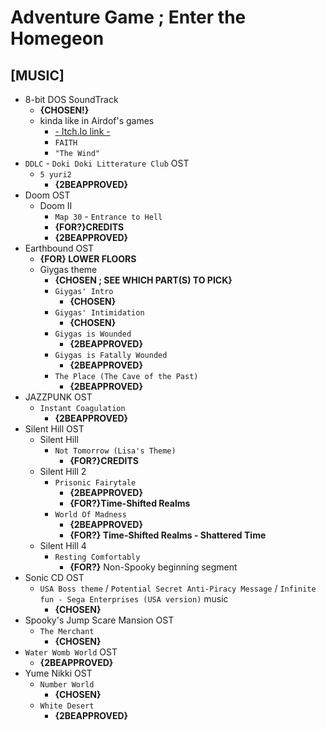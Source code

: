 # Adventure Game ; Enter the Homegeon

## [MUSIC]

- 8-bit DOS SoundTrack
  - **{CHOSEN!}**
  - kinda like in Airdof's games
      - [- Itch.Io link -](https://airdorf.itch.io/)
      - `FAITH`
      - `"The Wind"`
- `DDLC` - `Doki Doki Litterature Club` OST
  - `5 yuri2`
      - **{2BEAPPROVED}**
- Doom OST
  - Doom II
      - `Map 30` - `Entrance to Hell`
      - **{FOR?}CREDITS**
      - **{2BEAPPROVED}**
- Earthbound OST
  - **{FOR} LOWER FLOORS**
  - Giygas theme
    - **{CHOSEN ; SEE WHICH PART(S) TO PICK}**
    - `Giygas' Intro`
        - **{CHOSEN}**
    - `Giygas' Intimidation`
        - **{CHOSEN}**
    - `Giygas is Wounded`
        - **{2BEAPPROVED}**
    - `Giygas is Fatally Wounded`
        - **{2BEAPPROVED}**
    - `The Place (The Cave of the Past)`
        - **{2BEAPPROVED}**
- JAZZPUNK OST
  - `Instant Coagulation`
      - **{2BEAPPROVED}**
- Silent Hill OST
  - Silent Hill
    - `Not Tomorrow (Lisa's Theme)`
      - **{FOR?}CREDITS**
  - Silent Hill 2
      - `Prisonic Fairytale`
          - **{2BEAPPROVED}**
          - **{FOR?}Time-Shifted Realms**
      - `World Of Madness`
          - **{2BEAPPROVED}**
          - **{FOR?} Time-Shifted Realms - Shattered Time**
  - Silent Hill 4
    - `Resting Comfortably`
      - **{FOR?}** Non-Spooky beginning segment
- Sonic CD OST
  - `USA Boss theme` / `Potential Secret Anti-Piracy Message` / `Infinite fun - Sega Enterprises (USA version)` music
      - **{CHOSEN}**
- Spooky's Jump Scare Mansion OST
  - `The Merchant`
      - **{CHOSEN}**
- `Water Womb World` OST
  - **{2BEAPPROVED}**
- Yume Nikki OST
  - `Number World`
      - **{CHOSEN}**
  - `White Desert`
      - **{2BEAPPROVED}**